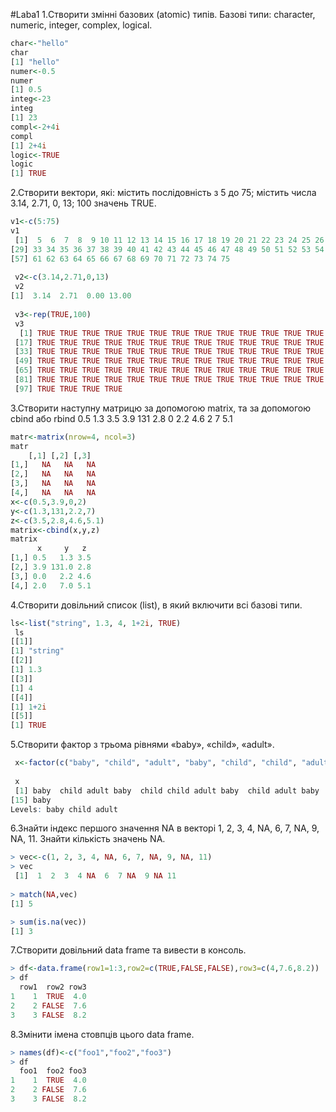 #Laba1
1.Створити змінні базових (atomic) типів. Базові типи: character, numeric, integer, complex, logical.
```r
char<-"hello"
char
[1] "hello"
numer<-0.5
numer
[1] 0.5
integ<-23
integ
[1] 23
compl<-2+4i
compl
[1] 2+4i
logic<-TRUE
logic
[1] TRUE
```

2.Створити вектори, які: містить послідовність з 5 до 75; містить числа 3.14, 2.71, 0, 13; 100 значень TRUE.
 
```r
v1<-c(5:75)
v1
 [1]  5  6  7  8  9 10 11 12 13 14 15 16 17 18 19 20 21 22 23 24 25 26 27 28 29 30 31 32
[29] 33 34 35 36 37 38 39 40 41 42 43 44 45 46 47 48 49 50 51 52 53 54 55 56 57 58 59 60
[57] 61 62 63 64 65 66 67 68 69 70 71 72 73 74 75
 
 v2<-c(3.14,2.71,0,13)
 v2
[1]  3.14  2.71  0.00 13.00
 
 v3<-rep(TRUE,100)
 v3
  [1] TRUE TRUE TRUE TRUE TRUE TRUE TRUE TRUE TRUE TRUE TRUE TRUE TRUE TRUE TRUE TRUE
 [17] TRUE TRUE TRUE TRUE TRUE TRUE TRUE TRUE TRUE TRUE TRUE TRUE TRUE TRUE TRUE TRUE
 [33] TRUE TRUE TRUE TRUE TRUE TRUE TRUE TRUE TRUE TRUE TRUE TRUE TRUE TRUE TRUE TRUE
 [49] TRUE TRUE TRUE TRUE TRUE TRUE TRUE TRUE TRUE TRUE TRUE TRUE TRUE TRUE TRUE TRUE
 [65] TRUE TRUE TRUE TRUE TRUE TRUE TRUE TRUE TRUE TRUE TRUE TRUE TRUE TRUE TRUE TRUE
 [81] TRUE TRUE TRUE TRUE TRUE TRUE TRUE TRUE TRUE TRUE TRUE TRUE TRUE TRUE TRUE TRUE
 [97] TRUE TRUE TRUE TRUE
 ```

3.Створити наступну матрицю за допомогою matrix, та за допомогою cbind або rbind
0.5	1.3	3.5
3.9	131	2.8
0	2.2	4.6
2	7	5.1
 
 ```r
 matr<-matrix(nrow=4, ncol=3)
 matr
     [,1] [,2] [,3]
[1,]   NA   NA   NA
[2,]   NA   NA   NA
[3,]   NA   NA   NA
[4,]   NA   NA   NA
 x<-c(0.5,3.9,0,2)
 y<-c(1.3,131,2.2,7)
 z<-c(3.5,2.8,4.6,5.1)
 matrix<-cbind(x,y,z)
 matrix
       x     y   z
[1,] 0.5   1.3 3.5
[2,] 3.9 131.0 2.8
[3,] 0.0   2.2 4.6
[4,] 2.0   7.0 5.1
 ```

4.Створити довільний список (list), в який включити всі базові типи.
```r
ls<-list("string", 1.3, 4, 1+2i, TRUE)
 ls
[[1]]
[1] "string"
[[2]]
[1] 1.3
[[3]]
[1] 4
[[4]]
[1] 1+2i
[[5]]
[1] TRUE
```

5.Створити фактор з трьома рівнями «baby», «child», «adult».

```r
 x<-factor(c("baby", "child", "adult", "baby", "child", "child", "adult", "baby", "child", "adult", "baby", "baby", "child", "adult", "baby"), levels = c("baby","child","adult"))
 
 x
 [1] baby  child adult baby  child child adult baby  child adult baby  baby  child adult
[15] baby 
Levels: baby child adult
```

6.Знайти індекс першого значення NA в векторі 1, 2, 3, 4, NA, 6, 7, NA, 9, NA, 11. Знайти кількість значень NA.

```r
> vec<-c(1, 2, 3, 4, NA, 6, 7, NA, 9, NA, 11)
> vec
 [1]  1  2  3  4 NA  6  7 NA  9 NA 11
 
> match(NA,vec)
[1] 5

> sum(is.na(vec))
[1] 3
```

7.Створити довільний data frame та вивести в консоль.

```r
> df<-data.frame(row1=1:3,row2=c(TRUE,FALSE,FALSE),row3=c(4,7.6,8.2))
> df
  row1  row2 row3
1    1  TRUE  4.0
2    2 FALSE  7.6
3    3 FALSE  8.2
```

8.Змінити імена стовпців цього data frame.

```r
> names(df)<-c("foo1","foo2","foo3")
> df
  foo1  foo2 foo3
1    1  TRUE  4.0
2    2 FALSE  7.6
3    3 FALSE  8.2
```